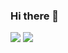 ### Hi there 👋

![](https://img.shields.io/static/v1?label=OS&message=Linux&color=important&style=flat&logo=linux)
![](https://img.shields.io/static/v1?label=OS&message=Linux&color=important&style=flat&logo=windows)
<!--
**luigi989/luigi989** is a ✨ _special_ ✨ repository because its `README.md` (this file) appears on your GitHub profile.

Here are some ideas to get you started:

- 🔭 I’m currently working on ...
- 🌱 I’m currently learning ...
- 👯 I’m looking to collaborate on ...
- 🤔 I’m looking for help with ...
- 💬 Ask me about ...
- 📫 How to reach me: ...
- 😄 Pronouns: ...
- ⚡ Fun fact: ...
-->
